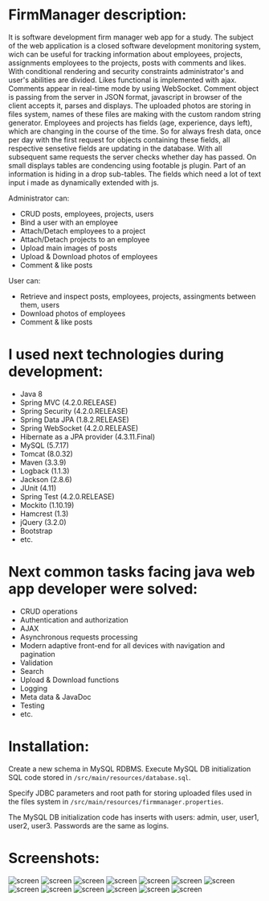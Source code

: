 # FirmManager description:
It is software development firm manager web app for a study. The subject of the web application is a closed software development monitoring system, wich can be useful for 
tracking information about employees, projects, assignments employees to the projects, posts with comments and likes. 
With conditional rendering and security constraints administrator's and user's abilities are divided. 
Likes functional is implemented with ajax. Comments appear in real-time mode by using WebSocket. 
Comment object is passing from the server in JSON format, javascript in browser of the client accepts it, 
parses and displays. The uploaded photos are storing in files system, names of these files are making 
with the custom random string generator. Employees and projects has fields (age, experience, days left), 
which are changing in the course of the time. So for always fresh data, once per day with the first request for objects 
containing these fields, all respective sensetive fields are updating in the database. With all subsequent same requests 
the server checks whether day has passed. On small displays tables are condencing using footable js plugin. 
Part of an information is hiding in a drop sub-tables. The fields which need a lot of text input i 
made as dynamically extended with js.

Administrator can:
- CRUD posts, employees, projects, users
- Bind a user with an employee
- Attach/Detach employees to a project
- Attach/Detach projects to an employee
- Upload main images of posts
- Upload & Download photos of employees
- Comment & like posts

User can:
- Retrieve and inspect posts, employees, projects, assingments between them, users
- Download photos of employees
- Comment & like posts

# I used next technologies during development:
- Java 8
- Spring MVC (4.2.0.RELEASE)
- Spring Security (4.2.0.RELEASE)
- Spring Data JPA (1.8.2.RELEASE)
- Spring WebSocket (4.2.0.RELEASE)
- Hibernate as a JPA provider (4.3.11.Final)
- MySQL (5.7.17)
- Tomcat (8.0.32)
- Maven (3.3.9)
- Logback (1.1.3)
- Jackson (2.8.6)
- JUnit (4.11)
- Spring Test (4.2.0.RELEASE)
- Mockito (1.10.19)
- Hamcrest (1.3)
- jQuery (3.2.0)
- Bootstrap
- etc.
   
# Next common tasks facing java web app developer were solved:
- CRUD operations
- Authentication and authorization
- AJAX
- Asynchronous requests processing
- Modern adaptive front-end for all devices with navigation and pagination
- Validation
- Search
- Upload & Download functions
- Logging
- Meta data & JavaDoc
- Testing
- etc.

# Installation:

Create a new schema in MySQL RDBMS. Execute MySQL DB initialization SQL code stored in `/src/main/resources/database.sql`.

Specify JDBC parameters and root path for storing uploaded files used in the files system in 
`/src/main/resources/firmmanager.properties`.

The MySQL DB initialization code has inserts with users: admin, user, user1, user2, user3. Passwords are the same as logins.


# Screenshots:
![screen](https://pp.userapi.com/c639717/v639717440/136ac/n2C4ZzBXmec.jpg)
![screen](https://pp.userapi.com/c639717/v639717440/135d7/4V2boJfr4lg.jpg)
![screen](https://pp.userapi.com/c639717/v639717440/135c3/ZEkJ0UjB0_M.jpg)
![screen](https://pp.userapi.com/c639717/v639717440/13609/hq_dFvi9NuQ.jpg)
![screen](https://pp.userapi.com/c639717/v639717440/13613/T0wTKA-vH2Y.jpg)
![screen](https://pp.userapi.com/c639717/v639717440/13627/XH0Mp_EUB3M.jpg)
![screen](https://pp.userapi.com/c639717/v639717440/1364d/RP1S5hqSfA0.jpg)
![screen](https://pp.userapi.com/c639717/v639717440/136b3/PLfRpOrL9yU.jpg)
![screen](https://pp.userapi.com/c639717/v639717440/136cf/TPPywfdSfUc.jpg)
![screen](https://pp.userapi.com/c639717/v639717440/136c1/QBmtdbKPxNg.jpg)
![screen](https://pp.userapi.com/c639717/v639717440/13931/NxoJv-b4yoA.jpg)
![screen](https://pp.userapi.com/c639717/v639717440/138f4/cIMiWaG7ivk.jpg)
![screen](https://pp.userapi.com/c639717/v639717440/138fb/Ts5naZgozx4.jpg)







